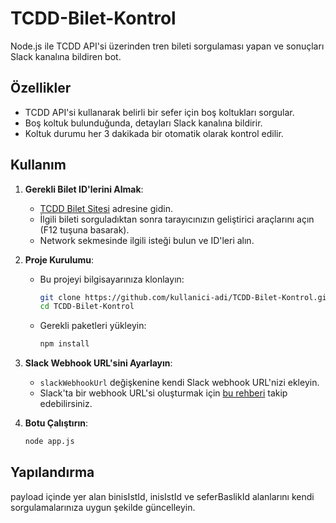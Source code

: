 # TCDD-Bilet-Kontrol

Node.js ile TCDD API'si üzerinden tren bileti sorgulaması yapan ve sonuçları Slack kanalına bildiren bot.

## Özellikler

- TCDD API'si kullanarak belirli bir sefer için boş koltukları sorgular.
- Boş koltuk bulunduğunda, detayları Slack kanalına bildirir.
- Koltuk durumu her 3 dakikada bir otomatik olarak kontrol edilir.

## Kullanım

1. **Gerekli Bilet ID'lerini Almak**:
   - [TCDD Bilet Sitesi](https://bilet.tcdd.gov.tr/) adresine gidin.
   - İlgili bileti sorguladıktan sonra tarayıcınızın geliştirici araçlarını açın (F12 tuşuna basarak).
   - Network sekmesinde ilgili isteği bulun ve ID'leri alın.

2. **Proje Kurulumu**:
   - Bu projeyi bilgisayarınıza klonlayın:
     ```sh
     git clone https://github.com/kullanici-adi/TCDD-Bilet-Kontrol.git
     cd TCDD-Bilet-Kontrol
     ```
   - Gerekli paketleri yükleyin:
     ```sh
     npm install
     ```

3. **Slack Webhook URL'sini Ayarlayın**:
   - `slackWebhookUrl` değişkenine kendi Slack webhook URL'nizi ekleyin.
   - Slack'ta bir webhook URL'si oluşturmak için [bu rehberi](https://api.slack.com/messaging/webhooks) takip edebilirsiniz.

4. **Botu Çalıştırın**:
   ```sh
   node app.js
    ```

## Yapılandırma
payload içinde yer alan binisIstId, inisIstId ve seferBaslikId alanlarını kendi sorgulamalarınıza uygun şekilde güncelleyin.
